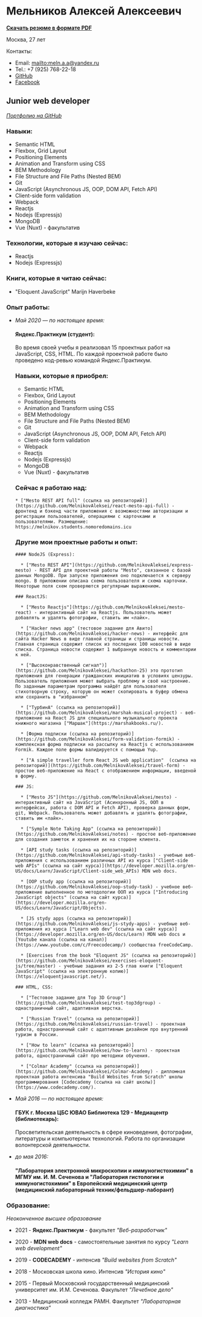 # Мельников Алексей Алексеевич

**[Скачать резюме в формате PDF](https://drive.google.com/file/d/1N-dIxd61koHlAkZ8O9nbPmbjygShGY1F/view?usp=sharing)** 

Москва, 27 лет

Контакты:

* Email: <mailto:meln.a.a@yandex.ru> 
* Tel.: +7 (925) 768-22-18 
* [GitHub](https://github.com/MelnikovAleksei) 
* [Facebook](https://www.facebook.com/meln.aleksei) 

## Junior web developer 

*[Портфолио на GitHub](https://github.com/MelnikovAleksei)* 

### Навыки: 

* Semantic HTML
* Flexbox, Grid Layout
* Positioning Elements
* Animation and Transform using CSS
* BEM Methodology
* File Structure and File Paths (Nested BEM)
* Git
* JavaScript (Asynchronous JS, OOP, DOM API, Fetch API)
* Client-side form validation
* Webpack 
* Reactjs 
* Nodejs (Expressjs) 
* MongoDB 
* Vue (Nuxt) - факультатив 

### Технологии, которые я изучаю сейчас:

* Reactjs
* Nodejs (Expressjs)

### Книги, которые я читаю сейчас:

* "Eloquent JavaScript" Marijn Haverbeke

### Опыт работы: 

* *Май 2020 — по настоящее время:* 

  #### Яндекс.Практикум (студент):
  
    Во время своей учебы я реализовал 15 проектных работ на JavaScript, CSS, HTML. По каждой проектной работе было проведено код-ревью командой Яндекс.Практикум.   
  
    ### Навыки, которые я приобрел: 
  
    * Semantic HTML
    * Flexbox, Grid Layout
    * Positioning Elements
    * Animation and Transform using CSS
    * BEM Methodology
    * File Structure and File Paths (Nested BEM)
    * Git
    * JavaScript (Asynchronous JS, OOP, DOM API, Fetch API)
    * Client-side form validation
    * Webpack 
    * Reactjs 
    * Nodejs (Expressjs) 
    * MongoDB 
    * Vue (Nuxt) - факультатив   

    ### Сейчас я работаю над: 

      * ["Mesto REST API full" (ссылка на репозиторий)](https://github.com/MelnikovAleksei/react-mesto-api-full) - фронтенд и бэкенд части приложения с возможностями авторизации и регистрации пользователей, операциями с карточками и пользователями. Размещение: https://melnikov.students.nomoredomains.icu 

    ### Другие мои проектные работы и опыт: 

      #### NodeJS (Express):

        * ["Mesto REST API"](https://github.com/MelnikovAleksei/express-mesto) - REST API для проектной работы "Mesto", связанное с базой данных MongoDB. При запуске приложения оно подключается к серверу mongo. В приложении описана схема пользователя и схема карточки. Некоторые поля схем проверяются регулярным выражением.

      ### ReactJS:

        * ["Mesto Reactjs"](https://github.com/MelnikovAleksei/mesto-react) - интерактивный сайт на Reactjs. Пользователь может добавлять и удалять фотографии, ставить им «лайк». 

        * ["Hacker news app" (тестовое задание для Авито](https://github.com/MelnikovAleksei/hacker-news) - интерфейс для сайта Hacker News в виде главной страницы и страницы новости. Главная страница содержит список из последних 100 новостей в виде списка. Страница новости содержит 1 выбранную новость и комментарии к ней.

        * ["Высоконравственный сигнал")](https://github.com/MelnikovAleksei/hackathon-25) это прототип приложения для генерации гражданских инициатив в условиях цензуры. Пользователь приложения может выбрать проблему и своё настроение. По заданным параметрам программа найдёт для пользователя стихотворную строку, которую он может скопировать в буфер обмена или сохранить в "избранном"

        * ["ТурбинА" (ссылка на репозиторий)](https://github.com/MelnikovAleksei/marshak-musical-project) - веб-приложение на React JS для специального музыкального проекта книжного магазина ["Маршак"](https://marshakbooks.ru/).

        * [Форма подписки (ссылка на репозиторий)](https://github.com/MelnikovAleksei/form-validation-formik) - комплексная форма подписки на рассылку на Reactjs с использованием Formik. Каждое поле формы валидируется с помощью Yup. 

        * ["A simple traveller form React JS web application"  (ссылка на репозиторий)](https://github.com/MelnikovAleksei/travel-form) - простое веб-приложение на React с отображением информации, введеной в форму.

      ### JS:

        * ["Mesto JS"](https://github.com/MelnikovAleksei/mesto) - интерактивный сайт на JavaScript (Асинхронный JS, ООП в интерфейсах, работа с DOM API и Fetch API), проверка данных форм, git, Webpack. Пользователь может добавлять и удалять фотографии, ставить им «лайк». 

        * ["Symple Note Taking App" (ссылка на репозиторий)](https://github.com/MelnikovAleksei/notes) - простое веб-приложение для создания заметок и хранения их на стороне клиента. 

        * [API study tasks (ссылка на репозиторий)](https://github.com/MelnikovAleksei/api-study-tasks) - учебные веб-приложения с использованием различных API из курса ["Client-side web APIs" (ссылка на сайт курса)](https://developer.mozilla.org/en-US/docs/Learn/JavaScript/Client-side_web_APIs) MDN web docs.  

        * [OOP study app (ссылка на репозиторий)](https://github.com/MelnikovAleksei/oop-study-task) - учебное веб-приложение выполненное по методологии ООП из курса ["Introducing JavaScript objects" (ссылка на сайт курса)](https://developer.mozilla.org/en-US/docs/Learn/JavaScript/Objects). 

        * [JS stydy apps (ссылка на репозиторий)](https://github.com/MelnikovAleksei/js-stydy-apps) - учебные веб-приложения из курса ["Learn web dev" (ссылка на сайт курса)](https://developer.mozilla.org/en-US/docs/Learn) MDN web docs и [Youtube канала (ссылка на канал)](https://www.youtube.com/c/Freecodecamp/) сообщества freeCodeCamp. 

        * [Exercises from the book "Eloquent JS" (ссылка на репозиторий)](https://github.com/MelnikovAleksei/exercises-eloquent-js/tree/master) - учебные задания из 2-5 глав книги ["Eloquent JavaScript" (ссылка на электронную копию)](https://eloquentjavascript.net/). 

      ### HTML, CSS:

        * ["Тестовое задание для Top 3D Group"](https://github.com/MelnikovAleksei/test-top3dgroup) - однастраничный сайт, адаптивная верстка.

        * ["Russian Travel" (ссылка на репозиторий)](https://github.com/MelnikovAleksei/russian-travel) - проектная работа, однастраничный сайт с адаптивным дизайном про внутренний туризм в России. 

        * ["How to learn" (ссылка на репозиторий)](https://github.com/MelnikovAleksei/how-to-learn) - проектная работа, одностраничный сайт про методики обучения. 

        * ["Colmar Academy" (ссылка на репозиторий)](https://github.com/MelnikovAleksei/Colmar-Academy) - дипломная проектная работа интенсива "Build Websites from Scratch" школы программирования [Codecademy (ссылка на сайт школы)](https://www.codecademy.com/).     

* *Май 2016 — по настоящее время:* 

  #### ГБУК г. Москва ЦБС ЮВАО Библиотека 129 - Медиацентр (библиотекарь): 
  
    Просветительская деятельность в сфере киноведения, фотографии, литературы и компьютерных технологий. Работа по организации волонтерской деятельности. 

* *до мая 2016:* 

  #### "Лаборатория электронной микроскопии и иммуногистохимии" в МГМУ им. И. М. Сеченова и "Лаборатория гистологии и иммуногистохимии" в Европейский медицинский центр (медицинский лабораторный техник/фельдшер-лаборант) 
  
### Образование: 

  *Неоконченное высшее образование* 
  
  * 2021 - **Яндекс.Практикум** - факультет *"Веб-разработчик"* 
  
  * 2020 - **MDN web docs** - самостоятельные занятия по курсу *"Learn web development"* 
  
  * 2019 - **CODECADEMY** - интенсив *"Build websites from Scratch"* 
  
  * 2018 - Московская школа кино. Интенсив *"История кино"* 
  
  * 2015 - Первый Московский государственный медицинский университет им. И.М. Сеченова. Факультет *"Лечебное дело"* 
  
  * 2013 - Медицинский колледж РАМН. Факультет *"Лабораторная диагностика"* 
  
